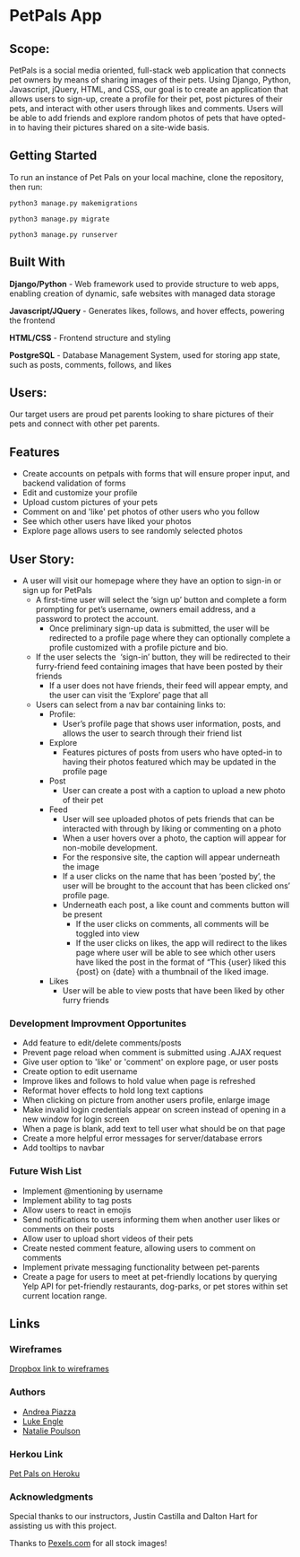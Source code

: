 # PetPals App

## Scope:
PetPals is a social media oriented, full-stack web application that connects pet owners by means of sharing images of their pets. Using Django, Python, Javascript, jQuery, HTML, and CSS, our goal is to create an application that allows users to sign-up, create a profile for their pet, post pictures of their pets, and interact with other users through likes and comments. Users will be able to add friends and explore random photos of pets that have opted-in to having their pictures shared on a site-wide basis. 

## Getting Started
To run an instance of Pet Pals on your local machine, clone the repository, then run:

`python3 manage.py makemigrations`

`python3 manage.py migrate`

`python3 manage.py runserver`

## Built With
**Django/Python** - Web framework used to provide structure to web apps, enabling creation of dynamic, safe websites with managed data storage

**Javascript/JQuery** - Generates likes, follows, and hover effects, powering the frontend

**HTML/CSS** - Frontend structure and styling

**PostgreSQL** - Database Management System, used for storing app state, such as posts, comments, follows, and likes

## Users:
 Our target users are proud pet parents looking to share pictures of their pets and connect with other pet parents. 

## Features
* Create accounts on petpals with forms that will ensure proper input, and backend validation of forms
* Edit and customize your profile
* Upload custom pictures of your pets
* Comment on and 'like' pet photos of other users who you follow
* See which other users have liked your photos
* Explore page allows users to see randomly selected photos


## User Story: 

* A user will visit our homepage where they have an option to sign-in or sign up for PetPals 
    * A first-time user will select the ‘sign up’ button and complete a form prompting for pet’s username, owners email address, and a password to protect the account.
        * Once preliminary sign-up data is submitted, the user will be redirected to a profile page where they can optionally complete a profile customized with a profile picture and bio.
    * If the user selects the  ‘sign-in’ button, they will be redirected to their furry-friend feed containing images that have been posted by their friends
        * If a user does not have friends, their feed will appear empty, and the user can visit the ‘Explore’ page that all
    * Users can select from a nav bar containing links to:  
        * Profile: 
            * User’s profile page that shows user information, posts, and allows the user to search through their friend list
        * Explore
            * Features pictures of posts from users who have opted-in to having their photos featured which may be updated in the profile page
        * Post
            * User can create a post with a caption to upload a new photo of their pet
        * Feed
            * User will see uploaded photos of pets friends that can be interacted with through by liking or commenting on a photo
            * When a user hovers over a photo, the caption will appear for non-mobile development. 
            * For the responsive site, the caption will appear underneath the image
            * If a user clicks on the name that has been ‘posted by’, the user will be brought to the account that has been clicked ons’ profile page.
            * Underneath each post, a like count and comments button will be present
                * If the user clicks on comments, all comments will be toggled into view
                * If the user clicks on likes, the app will redirect to the likes page where user will be able to see which other users have liked the post in the format of “This {user} liked this {post} on {date} with a thumbnail of the liked image. 
        * Likes
            * User will be able to view posts that have been liked by other furry friends 
            
### Development Improvment Opportunites
* Add feature to edit/delete comments/posts
* Prevent page reload when comment is submitted using .AJAX request
* Give user option to 'like' or 'comment' on explore page, or user posts
* Create option to edit username
* Improve likes and follows to hold value when page is refreshed
* Reformat hover effects to hold long text captions
* When clicking on picture from another users profile, enlarge image
* Make invalid login credentials appear on screen instead of opening in a new window for login screen
* When a page is blank, add text to tell user what should be on that page 
* Create a more helpful error messages for server/database errors
* Add tooltips to navbar

### Future Wish List
* Implement @mentioning by username
* Implement ability to tag posts 
* Allow users to react in emojis
* Send notifications to users informing them when another user likes or comments on their posts
* Allow user to upload short videos of their pets
* Create nested comment feature, allowing users to comment on comments
* Implement private messaging functionality between pet-parents
* Create a page for users to meet at pet-friendly locations by querying Yelp API for pet-friendly restaurants, dog-parks, or pet stores within set current location range.

## Links

### Wireframes
[Dropbox link to wireframes](https://www.dropbox.com/s/24iflm7dn3n6ups/PetPals.pdf?dl=0)

### Authors
* [Andrea Piazza](https://github.com/aza024)
* [Luke Engle](https://github.com/Cyrusluke925)
* [Natalie Poulson](https://github.com/natalie-poulson)

### Herkou Link
[Pet Pals on Heroku](https://petpalsproject.herokuapp.com/)

### Acknowledgments
Special thanks to our instructors, Justin Castilla and Dalton Hart for assisting us with this project. 

Thanks to [Pexels.com](https://www.pexels.com) for all stock images!

